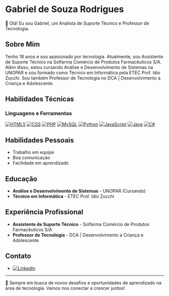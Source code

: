 # Gabriel de Souza Rodrigues

👋 Olá! Eu sou Gabriel, um Analista de Suporte Técnico e Professor de Tecnologia.

## Sobre Mim
Tenho 18 anos e sou apaixonado por tecnologia. Atualmente, sou Assistente de Suporte Técnico na Solfarma Comércio de Produtos Farmacêuticos S/A. Além disso, estou cursando Análise e Desenvolvimento de Sistemas na UNOPAR e sou formado como Técnico em Informática pela ETEC Prof. Idio Zucchi. Sou também Professor de Tecnologia no DCA | Desenvolvimento a Criança e Adolescente.

## Habilidades Técnicas

### Linguagens e Ferramentas

[![HTML5](https://img.shields.io/badge/HTML5-E34F26?style=for-the-badge&logo=html5&logoColor=white)](https://www.linkedin.com/in/gabriel-rodrigues-65ba522aa/)
[![CSS](https://img.shields.io/badge/CSS-1572B6?style=for-the-badge&logo=css3&logoColor=white)](https://www.linkedin.com/in/gabriel-rodrigues-65ba522aa/)
[![PHP](https://img.shields.io/badge/PHP-777BB4?style=for-the-badge&logo=php&logoColor=white)](https://www.linkedin.com/in/gabriel-rodrigues-65ba522aa/)
[![MySQL](https://img.shields.io/badge/MySQL-4479A1?style=for-the-badge&logo=mysql&logoColor=white)](https://www.linkedin.com/in/gabriel-rodrigues-65ba522aa/)
[![Python](https://img.shields.io/badge/Python-3776AB?style=for-the-badge&logo=python&logoColor=white)](https://www.linkedin.com/in/gabriel-rodrigues-65ba522aa/)
[![JavaScript](https://img.shields.io/badge/JavaScript-F7DF1E?style=for-the-badge&logo=javascript&logoColor=black)](https://www.linkedin.com/in/gabriel-rodrigues-65ba522aa/)
[![Java](https://img.shields.io/badge/Java-007396?style=for-the-badge&logo=java&logoColor=white)](https://www.linkedin.com/in/gabriel-rodrigues-65ba522aa/)
[![C#](https://img.shields.io/badge/C%23-239120?style=for-the-badge&logo=c-sharp&logoColor=white)](https://www.linkedin.com/in/gabriel-rodrigues-65ba522aa/)

## Habilidades Pessoais

- Trabalho em equipe
- Boa comunicação
- Facilidade em aprendizado

## Educação

- **Análise e Desenvolvimento de Sistemas** - UNOPAR (Cursando)
- **Técnico em Informática** - ETEC Prof. Idio Zucchi

## Experiência Profissional

- **Assistente de Suporte Técnico** - Solfarma Comércio de Produtos Farmacêuticos S/A
- **Professor de Tecnologia** - DCA | Desenvolvimento a Criança e Adolescente

## Contato

- [![LinkedIn](https://img.shields.io/badge/LinkedIn-Profile-blue?style=for-the-badge&logo=linkedin)](https://www.linkedin.com/in/gabriel-rodrigues-65ba522aa/)

---

🔭 Sempre em busca de novos desafios e oportunidades de aprendizado na área de tecnologia. Vamos nos conectar e crescer juntos!



<!--
**GDSRodrigues/GDSRodrigues** is a ✨ _special_ ✨ repository because its `README.md` (this file) appears on your GitHub profile.

Here are some ideas to get you started:

- 🔭 I’m currently working on ...
- 🌱 I’m currently learning ...
- 👯 I’m looking to collaborate on ...
- 🤔 I’m looking for help with ...
- 💬 Ask me about ...
- 📫 How to reach me: ...
- 😄 Pronouns: ...
- ⚡ Fun fact: ...
-->

